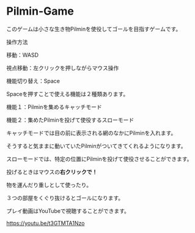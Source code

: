 # Pilmin-Game

このゲームは小さな生き物Pilminを使役してゴールを目指すゲームです。



操作方法

移動：WASD

視点移動：左クリックを押しながらマウス操作

機能切り替え：Space



Spaceを押すことで使える機能は２種類あります。

機能１：Pilminを集めるキャッチモード

機能２：集めたPilminを投げて使役するスローモード



キャッチモードでは目の前に表示される網のなかにPilminを入れます。

そうすると気ままに動いていたPilminがついてきてくれるようになります。



スローモードでは、特定の位置にPilminを投げて使役させることができます。

投げるときはマウスの**右クリックで！**

物を運んだり重しとして使ったり。



３つの部屋をくぐり抜けるとゴールになります。



プレイ動画はYouTubeで視聴することができます。

https://youtu.be/t3GTMTA1Nzo

